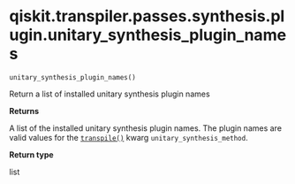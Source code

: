 # qiskit.transpiler.passes.synthesis.plugin.unitary\_synthesis\_plugin\_names

<span id="undefined" />

`unitary_synthesis_plugin_names()`

Return a list of installed unitary synthesis plugin names

**Returns**

A list of the installed unitary synthesis plugin names. The plugin names are valid values for the [`transpile()`](qiskit.compiler.transpile#qiskit.compiler.transpile "qiskit.compiler.transpile") kwarg `unitary_synthesis_method`.

**Return type**

list
